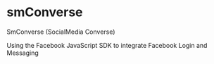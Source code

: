 # smConverse
SmConverse (SocialMedia Converse)

Using the Facebook JavaScript SDK to integrate Facebook Login and Messaging